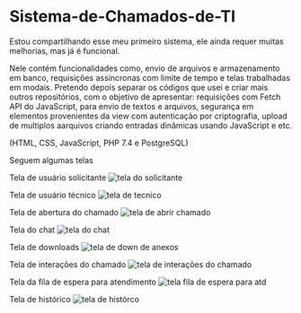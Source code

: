 # Sistema-de-Chamados-de-TI
Estou compartilhando esse meu primeiro sistema, ele ainda requer muitas melhorias, mas já é funcional.

Nele contém funcionalidades como, envio de arquivos e armazenamento em banco, requisições assíncronas com limite de tempo e telas trabalhadas em modais.
Pretendo depois separar os códigos que usei e criar mais outros repositórios, com o objetivo de apresentar: requisições com Fetch API do JavaScript, para envio de textos e arquivos, segurança em elementos provenientes da view com autenticação por criptografia, upload de multiplos aarquivos criando entradas dinâmicas usando JavaScript e etc.

(HTML, CSS, JavaScript, PHP 7.4 e PostgreSQL)

Seguem algumas telas

Tela de usuário solicitante
![tela do solicitante](https://user-images.githubusercontent.com/71178140/112063162-bcb34d80-8b3f-11eb-8c70-73ed7e6b9dd1.png)

Tela de usuário técnico
![tela de tecnico](https://user-images.githubusercontent.com/71178140/112063256-dd7ba300-8b3f-11eb-83e4-865dfe204be6.png)

Tela de abertura do chamado
![tela de abrir chamado](https://user-images.githubusercontent.com/71178140/112063295-eec4af80-8b3f-11eb-9fa5-1ad30413fbd0.png)

Tela do chat
![tela do chat](https://user-images.githubusercontent.com/71178140/112063318-fbe19e80-8b3f-11eb-9607-408a2e347355.png)

Tela de downloads
![tela de down de anexos](https://user-images.githubusercontent.com/71178140/112063345-09972400-8b40-11eb-97d8-8833befac282.png)

Tela de interações do chamado
![tela de interações do chamado](https://user-images.githubusercontent.com/71178140/112063419-25022f00-8b40-11eb-89c0-4d957fe8d245.png)

Tela da fila de espera para atendimento
![tela fila de espera para atd](https://user-images.githubusercontent.com/71178140/112063476-3814ff00-8b40-11eb-953d-8ce5bcfd200a.png)

Tela de histórico
![tela de histórco](https://user-images.githubusercontent.com/71178140/112063520-4a8f3880-8b40-11eb-83b4-4bbeecb6951e.png)




